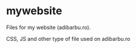 # mywebsite
Files for my website (adibarbu.ro).

CSS, JS and other type of file used on adibarbu.ro

